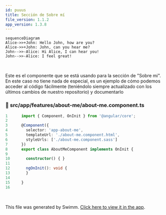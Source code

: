 ```yaml
---
id: puuus
title: Sección de Sobre mí
file_version: 1.1.2
app_version: 1.3.8
---
```


<!--MERMAID {width:100}-->
```mermaid
sequenceDiagram
Alice->>+John: Hello John, how are you?
Alice->>+John: John, can you hear me?
John-->>-Alice: Hi Alice, I can hear you!
John-->>-Alice: I feel great!
```
<!--MCONTENT {content: "sequenceDiagram<br/>\nAlice->>+John: Hello John, how are you?<br/>\nAlice->>+John: John, can you hear me?<br/>\nJohn\\-\\-\\>>-Alice: Hi Alice, I can hear you!<br/>\nJohn\\-\\-\\>>-Alice: I feel great!<br/>"} --->

<br/>

Este es el componente que se está usando para la sección de "Sobre mi". En este caso no tiene nada de especial, es un ejemplo de cómo podemos acceder al código fácilmente (teniéndolo siempre actualizado con los últimos cambios de nuestro repositorio) y documentarlo
<!-- NOTE-swimm-snippet: the lines below link your snippet to Swimm -->
### 📄 src/app/features/about-me/about-me.component.ts
```typescript
1      import { Component, OnInit } from '@angular/core';
2      
3      @Component({
4        selector: 'app-about-me',
5        templateUrl: './about-me.component.html',
6        styleUrls: ['./about-me.component.sass']
7      })
8      export class AboutMeComponent implements OnInit {
9      
10       constructor() { }
11     
12       ngOnInit(): void {
13       }
14     
15     }
16     
```

<br/>

This file was generated by Swimm. [Click here to view it in the app](https://app.swimm.io/repos/Z2l0aHViJTNBJTNBbWZlcm5hbmRlemdhcmNpYS5naXRodWIuaW8lM0ElM0FtZmVybmFuZGV6Z2FyY2lh/docs/puuus).
